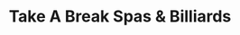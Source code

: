 ---
title: "Take A Break Spas & Billiards"
url: /west-jordan/take-a-break-spas-und-billiards/
shop: Allgemein
---